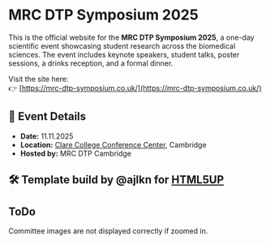 # MRC DTP Symposium 2025

This is the official website for the **MRC DTP Symposium 2025**, a one-day scientific event showcasing student research across the biomedical sciences. The event includes keynote speakers, student talks, poster sessions, a drinks reception, and a formal dinner.

Visit the site here:  
👉 [https://mrc-dtp-symposium.co.uk/](https://mrc-dtp-symposium.co.uk/)

## 📅 Event Details
- **Date:** 11.11.2025
- **Location:** [Clare College Conference Center](https://clareconferencing.com/), Cambridge
- **Hosted by:** MRC DTP Cambridge

## 🛠 Template build by @ajlkn for [HTML5UP](https://html5up.net/)

## ToDo
Committee images are not displayed correctly if zoomed in.